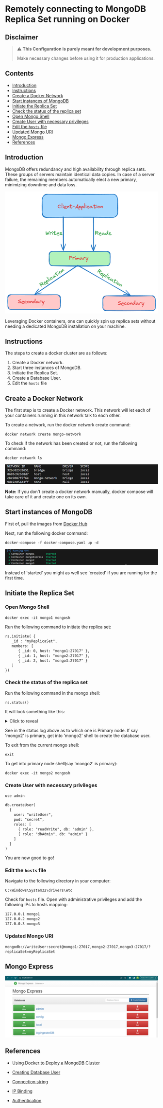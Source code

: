 # Remotely connecting to MongoDB Replica Set running on Docker

## Disclaimer
> :warning: **This Configuration is purely meant for development purposes.**
> 
> Make necessary changes before using it for production applications. 




## Contents
* [Introduction](#introduction)
* [Instructions](#instructions)
* [Create a Docker Network](#create-a-docker-network)
* [Start instances of MongoDB](#start-instances-of-mongodb)
* [Initiate the Replica Set](#initiate-the-replica-set)
* [Check the status of the replica set](#check-the-status-of-the-replica-set)
* [Open Mongo Shell](#open-mongo-shell)
* [Create User with necessary privileges](#create-user-with-necessary-privileges)
* [Edit the `hosts` file](#edit-the-hosts-file)
* [Updated Mongo URI](#updated-mongo-uri)
* [Mongo Express](#mongo-express)
* [References](#references)





## Introduction
MongoDB offers redundancy and high availability through replica sets. These groups of servers maintain identical data copies. In case of a server failure, the remaining members automatically elect a new primary, minimizing downtime and data loss.

![MongoDB Cluster/Replica Set](./Assets/mongo-replica.png)

Leveraging Docker containers, one can quickly spin up replica sets without needing a dedicated MongoDB installation on your machine.





## Instructions
The steps to create a docker cluster are as follows:
  1. Create a Docker network.
  2. Start three instances of MongoDB.
  3. Initiate the Replica Set.
  4. Create a Database User.
  5. Edit the `hosts` file




## Create a Docker Network
The first step is to create a Docker network. This network will let each of your containers running in this network talk to each other.

To create a network, run the docker network create command:
```
docker network create mongo-network
```

To check if the network has been created or not, run the following command:
```
docker network ls
```

![Screenshot of the list of docker networks](./Assets/docker-network.png)


**Note:** If you don't create a docker network manually, docker compose will take care of it and create one on its own.


## Start instances of MongoDB
First of, pull the images from [Docker Hub](https://hub.docker.com/)

Next, run the following docker command:
```
docker-compose -f docker-compose.yaml up -d
```


![Screenshot of the list of containers](./Assets/containers.png)

Instead of 'started' you might as well see 'created' if you are running for the first time.




## Initiate the Replica Set

### Open Mongo Shell
```
docker exec -it mongo1 mongosh
```
Run the following command to initiate the replica set:
```
rs.initiate( {
   _id : "myReplicaSet",
   members: [
      { _id: 0, host: "mongo1:27017" },
      { _id: 1, host: "mongo2:27017" },
      { _id: 2, host: "mongo3:27017" }
   ]
})
```


### Check the status of the replica set
Run the following command in the mongo shell:
```
rs.status()
```
It will look something like this:

<details>
  <summary>Click to reveal</summary>
  
```
{
  set: 'myReplicaSet',
  date: ISODate("2023-12-15T18:41:56.010Z"),
  myState: 2,
  term: Long("2"),
  syncSourceHost: 'mongo3:27017',
  syncSourceId: 2,
  heartbeatIntervalMillis: Long("2000"),
  majorityVoteCount: 2,
  writeMajorityCount: 2,
  votingMembersCount: 3,
  writableVotingMembersCount: 3,
  optimes: {
    lastCommittedOpTime: { ts: Timestamp({ t: 1702665709, i: 1 }), t: Long("2") },
    lastCommittedWallTime: ISODate("2023-12-15T18:41:49.912Z"),
    readConcernMajorityOpTime: { ts: Timestamp({ t: 1702665709, i: 1 }), t: Long("2") },
    appliedOpTime: { ts: Timestamp({ t: 1702665709, i: 1 }), t: Long("2") },
    durableOpTime: { ts: Timestamp({ t: 1702665709, i: 1 }), t: Long("2") },
    lastAppliedWallTime: ISODate("2023-12-15T18:41:49.912Z"),
    lastDurableWallTime: ISODate("2023-12-15T18:41:49.912Z")
  },
  lastStableRecoveryTimestamp: Timestamp({ t: 1702665649, i: 1 }),
  electionParticipantMetrics: {
    votedForCandidate: true,
    electionTerm: Long("2"),
    lastVoteDate: ISODate("2023-12-15T18:40:09.903Z"),
    electionCandidateMemberId: 2,
    voteReason: '',
    lastAppliedOpTimeAtElection: { ts: Timestamp({ t: 1702648984, i: 1 }), t: Long("1") },
    maxAppliedOpTimeInSet: { ts: Timestamp({ t: 1702648984, i: 1 }), t: Long("1") },
    priorityAtElection: 1,
    newTermStartDate: ISODate("2023-12-15T18:40:09.933Z"),
    newTermAppliedDate: ISODate("2023-12-15T18:40:10.024Z")
  },
  members: [
    {
      _id: 0,
      name: 'mongo1:27017',
      health: 1,
      state: 2,
      stateStr: 'SECONDARY',
      uptime: 122,
      optime: { ts: Timestamp({ t: 1702665709, i: 1 }), t: Long("2") },
      optimeDate: ISODate("2023-12-15T18:41:49.000Z"),
      lastAppliedWallTime: ISODate("2023-12-15T18:41:49.912Z"),
      lastDurableWallTime: ISODate("2023-12-15T18:41:49.912Z"),
      syncSourceHost: 'mongo3:27017',
      syncSourceId: 2,
      infoMessage: '',
      configVersion: 1,
      configTerm: 2,
      self: true,
      lastHeartbeatMessage: ''
    },
    {
      _id: 1,
      name: 'mongo2:27017',
      health: 1,
      state: 2,
      stateStr: 'SECONDARY',
      uptime: 117,
      optime: { ts: Timestamp({ t: 1702665709, i: 1 }), t: Long("2") },
      optimeDurable: { ts: Timestamp({ t: 1702665709, i: 1 }), t: Long("2") },
      optimeDate: ISODate("2023-12-15T18:41:49.000Z"),
      optimeDurableDate: ISODate("2023-12-15T18:41:49.000Z"),
      lastAppliedWallTime: ISODate("2023-12-15T18:41:49.912Z"),
      lastDurableWallTime: ISODate("2023-12-15T18:41:49.912Z"),
      lastHeartbeat: ISODate("2023-12-15T18:41:54.509Z"),
      lastHeartbeatRecv: ISODate("2023-12-15T18:41:55.986Z"),
      pingMs: Long("0"),
      lastHeartbeatMessage: '',
      syncSourceHost: 'mongo3:27017',
      syncSourceId: 2,
      infoMessage: '',
      configVersion: 1,
      configTerm: 2
    },
    {
      _id: 2,
      name: 'mongo3:27017',
      health: 1,
      state: 1,
      stateStr: 'PRIMARY',
      uptime: 117,
      optime: { ts: Timestamp({ t: 1702665709, i: 1 }), t: Long("2") },
      optimeDurable: { ts: Timestamp({ t: 1702665709, i: 1 }), t: Long("2") },
      optimeDate: ISODate("2023-12-15T18:41:49.000Z"),
      optimeDurableDate: ISODate("2023-12-15T18:41:49.000Z"),
      lastAppliedWallTime: ISODate("2023-12-15T18:41:49.912Z"),
      lastDurableWallTime: ISODate("2023-12-15T18:41:49.912Z"),
      lastHeartbeat: ISODate("2023-12-15T18:41:55.990Z"),
      lastHeartbeatRecv: ISODate("2023-12-15T18:41:55.988Z"),
      pingMs: Long("0"),
      lastHeartbeatMessage: '',
      syncSourceHost: '',
      syncSourceId: -1,
      infoMessage: '',
      electionTime: Timestamp({ t: 1702665609, i: 1 }),
      electionDate: ISODate("2023-12-15T18:40:09.000Z"),
      configVersion: 1,
      configTerm: 2
    }
  ],
  ok: 1,
  '$clusterTime': {
    clusterTime: Timestamp({ t: 1702665709, i: 1 }),
    signature: {
      hash: Binary.createFromBase64("AAAAAAAAAAAAAAAAAAAAAAAAAAA=", 0),
      keyId: Long("0")
    }
  },
  operationTime: Timestamp({ t: 1702665709, i: 1 })
}
```
</details>

See in the status log above as to which one is Primary node. If say 'mongo2' is primary, get into 'mongo2' shell to create the database user.



To exit from the current mongo shell:
```
exit
```

To get into primary node shell(say 'mongo2' is primary):
```
docker exec -it mongo2 mongosh
```

### Create User with necessary privileges

```
use admin
```

```
db.createUser(
  {
    user: "writeUser",
    pwd: "secret",
    roles: [
      { role: "readWrite", db: "admin" },
      { role: "dbAdmin", db: "admin" }
    ]
  }
)
```
You are now good to go!


### Edit the `hosts` file

Navigate to the following directory in your computer:

```
C:\Windows\System32\drivers\etc
```

Check for `hosts` file. Open with administrative privileges and add the following IPs to hosts mapping:

```
127.0.0.1 mongo1
127.0.0.2 mongo2
127.0.0.3 mongo3
```


### Updated Mongo URI
```
mongodb://writeUser:secret@mongo1:27017,mongo2:27017,mongo3:27017/?replicaSet=myReplicaSet
```


## Mongo Express

![Screenshot of the Mongo Express Dashboard](./Assets/mongo-express.png)


## References

* [Using Docker to Deploy a MongoDB Cluster](https://www.mongodb.com/compatibility/deploying-a-mongodb-cluster-with-docker#:~:text=To%20create%20a%20network%2C%20run%20the%20docker%20network%20create%20command.&text=The%20mongoCluster%20parameter%20here%20is,only%20needs%20to%20run%20once.)

* [Creating Database User](https://www.mongodb.com/docs/manual/reference/method/db.createUser/)

* [Connection string](https://www.mongodb.com/docs/manual/reference/connection-string/#replica-set-option)

* [IP Binding](https://www.mongodb.com/docs/manual/core/security-mongodb-configuration/#:~:text=To%20bind%20to%20all%20IPv4%20and%20IPv6%20addresses%2C%20you%20can,command%2Dline%20option%20%2D%2Dbind_ip_all%20.)

* [Authentication](https://www.mongodb.com/docs/manual/core/authentication/)